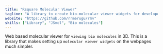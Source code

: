 ```yaml
---
title: "Rsquare Molecular Viewer"
tagline: "A library to create bio-molecular viewer widgets for developers"
website: "https://github.com/rrmerugu/rmv"
skills: ["Library", "JSmol", "Bio molecules"]
---
```


Web based molecular viewer for `viewing bio molecules` in 3D. This is a library that makes setting up `molecular viewer widgets` on the webpages much simpler.
